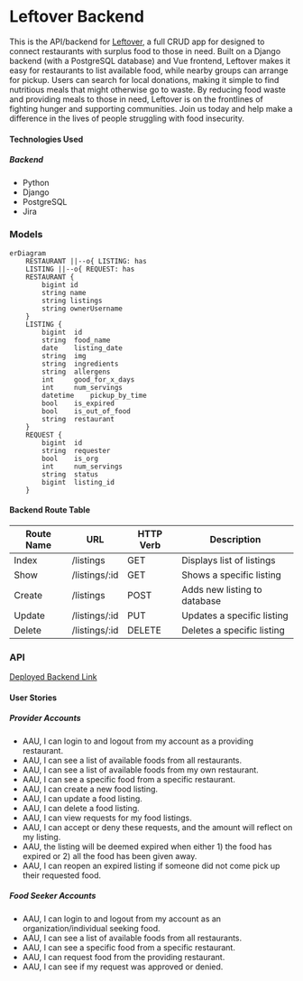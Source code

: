 # Leftover Backend
This is the API/backend for [Leftover](https://github.com/cinduhrz/capstone-frontend), a full CRUD app for designed to connect restaurants with surplus food to those in need. Built on a Django backend (with a PostgreSQL database) and Vue frontend, Leftover makes it easy for restaurants to list available food, while nearby groups can arrange for pickup. Users can search for local donations, making it simple to find nutritious meals that might otherwise go to waste. By reducing food waste and providing meals to those in need, Leftover is on the frontlines of fighting hunger and supporting communities. Join us today and help make a difference in the lives of people struggling with food insecurity.

#### Technologies Used
##### Backend
- Python
- Django
- PostgreSQL
- Jira

### Models
```mermaid
erDiagram
    RESTAURANT ||--o{ LISTING: has
    LISTING ||--o{ REQUEST: has
    RESTAURANT {
        bigint id
        string name
        string listings
        string ownerUsername
    }
    LISTING {
        bigint  id
        string  food_name
        date    listing_date
        string  img
        string  ingredients
        string  allergens
        int     good_for_x_days
        int     num_servings
        datetime    pickup_by_time
        bool    is_expired
        bool    is_out_of_food
        string  restaurant
    }
    REQUEST {
        bigint  id
        string  requester
        bool    is_org
        int     num_servings
        string  status
        bigint  listing_id
    }
```

#### Backend Route Table
| Route Name |     URL    | HTTP Verb |        Description         |
|------------|------------|-----------|----------------------------|
|   Index    | /listings     |    GET    | Displays list of listings    |
|   Show     | /listings/:id |    GET    | Shows a specific listing     |
|   Create   | /listings     |    POST   | Adds new listing to database |
|   Update   | /listings/:id |    PUT    | Updates a specific listing   |
|   Delete   | /listings/:id |   DELETE  | Deletes a specific listing   |

### API
[Deployed Backend Link]()

#### User Stories
##### Provider Accounts
- AAU, I can login to and logout from my account as a providing restaurant.
- AAU, I can see a list of available foods from all restaurants.
- AAU, I can see a list of available foods from my own restaurant.
- AAU, I can see a specific food from a specific restaurant.
- AAU, I can create a new food listing.
- AAU, I can update a food listing.
- AAU, I can delete a food listing.
- AAU, I can view requests for my food listings.
- AAU, I can accept or deny these requests, and the amount will reflect on my listing.
- AAU, the listing will be deemed expired when either 1) the food has expired or 2) all the food has been given away.
- AAU, I can reopen an expired listing if someone did not come pick up their requested food.


##### Food Seeker Accounts
- AAU, I can login to and logout from my account as an organization/individual seeking food.
- AAU, I can see a list of available foods from all restaurants.
- AAU, I can see a specific food from a specific restaurant.
- AAU, I can request food from the providing restaurant.
- AAU, I can see if my request was approved or denied.

